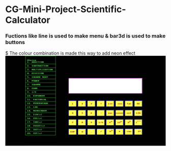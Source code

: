 # CG-Mini-Project-Scientific-Calculator
### Fuctions like line is used to make menu & bar3d is used to make buttons
$ The colour combination is made this way to add neon effect
<img src="cg mini project.jpeg"> 
